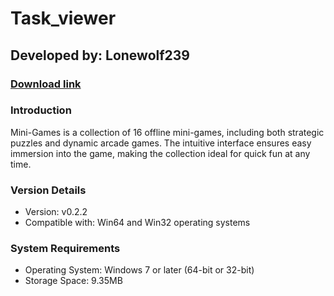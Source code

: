 # **Task_viewer**
## Developed by: **Lonewolf239**
### **[Download link](https://base-escape.ru/downloads/Setup_Mini_Games.exe)**

### Introduction
Mini-Games is a collection of 16 offline mini-games, including both strategic puzzles and dynamic arcade games. The intuitive interface ensures easy immersion into the game, making the collection ideal for quick fun at any time.

### Version Details
- Version: v0.2.2
- Compatible with: Win64 and Win32 operating systems

### System Requirements
- Operating System: Windows 7 or later (64-bit or 32-bit)
- Storage Space: 9.35MB